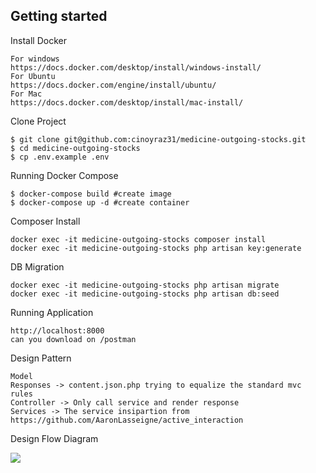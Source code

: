 ## Getting started

Install Docker
```
For windows
https://docs.docker.com/desktop/install/windows-install/
For Ubuntu
https://docs.docker.com/engine/install/ubuntu/
For Mac
https://docs.docker.com/desktop/install/mac-install/
```

Clone Project
```
$ git clone git@github.com:cinoyraz31/medicine-outgoing-stocks.git
$ cd medicine-outgoing-stocks
$ cp .env.example .env
```

Running Docker Compose
```
$ docker-compose build #create image
$ docker-compose up -d #create container
```

Composer Install
```
docker exec -it medicine-outgoing-stocks composer install
docker exec -it medicine-outgoing-stocks php artisan key:generate
```

DB Migration
```
docker exec -it medicine-outgoing-stocks php artisan migrate
docker exec -it medicine-outgoing-stocks php artisan db:seed
```

Running Application
```
http://localhost:8000
can you download on /postman
```
Design Pattern
```
Model
Responses -> content.json.php trying to equalize the standard mvc rules
Controller -> Only call service and render response
Services -> The service insipartion from https://github.com/AaronLasseigne/active_interaction
```

Design Flow Diagram

<img src="https://drive.google.com/uc?id=1GT1ipNlW1yJU7j6qWWwU-RbLptuprdUV">
